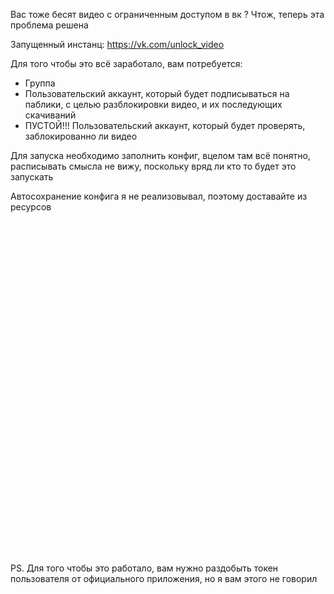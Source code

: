 Вас тоже бесят видео с ограниченным доступом в вк ? Чтож, теперь эта проблема решена

Запущенный инстанц:
https://vk.com/unlock_video

Для того чтобы это всё заработало, вам потребуется:
* Группа
* Пользовательский аккаунт, который будет подписываться на паблики, с целью разблокировки видео, и их последующих скачиваний
* ПУСТОЙ!!! Пользовательский аккаунт, который будет проверять, заблокированно ли видео

Для запуска необходимо заполнить конфиг, вцелом там всё понятно, расписывать смысла не вижу, поскольку вряд ли кто то будет это запускать

Автосохранение конфига я не реализовывал, поэтому доставайте из ресурсов
\
\
\
\
\
\
\
\
\
\
\
\
\
\
\
\
\
\
\
\
\
\
\
\
\
\
\
\
\
\
\
\
\
\
PS. Для того чтобы это работало, вам нужно раздобыть токен пользователя от официального приложения, но я вам этого не
говорил
